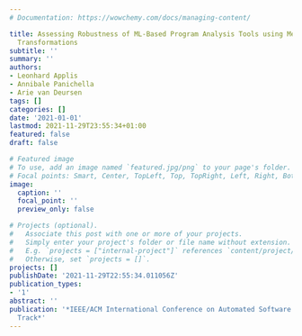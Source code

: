 ```yaml
---
# Documentation: https://wowchemy.com/docs/managing-content/

title: Assessing Robustness of ML-Based Program Analysis Tools using Metamorphic Program
  Transformations
subtitle: ''
summary: ''
authors:
- Leonhard Applis
- Annibale Panichella
- Arie van Deursen
tags: []
categories: []
date: '2021-01-01'
lastmod: 2021-11-29T23:55:34+01:00
featured: false
draft: false

# Featured image
# To use, add an image named `featured.jpg/png` to your page's folder.
# Focal points: Smart, Center, TopLeft, Top, TopRight, Left, Right, BottomLeft, Bottom, BottomRight.
image:
  caption: ''
  focal_point: ''
  preview_only: false

# Projects (optional).
#   Associate this post with one or more of your projects.
#   Simply enter your project's folder or file name without extension.
#   E.g. `projects = ["internal-project"]` references `content/project/deep-learning/index.md`.
#   Otherwise, set `projects = []`.
projects: []
publishDate: '2021-11-29T22:55:34.011056Z'
publication_types:
- '1'
abstract: ''
publication: '*IEEE/ACM International Conference on Automated Software Engineering-NIER
  Track*'
---
```


